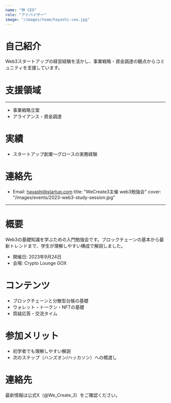 ```yaml
---
name: "林 CEO"
role: "アドバイザー"
image: "/images/team/hayashi-ceo.jpg"
---
```


# 自己紹介

Web3スタートアップの経営経験を活かし、事業戦略・資金調達の観点からコミュニティを支援しています。

# 支援領域
---
- 事業戦略立案
- アライアンス・資金調達

# 実績

- スタートアップ創業〜グロースの実務経験

# 連絡先

- Email: hayashi@startup.com
title: "WeCreate3主催 web3勉強会"
cover: "/images/events/2023-web3-study-session.jpg"
---

# 概要

Web3の基礎知識を学ぶための入門勉強会です。ブロックチェーンの基本から最新トレンドまで、学生が理解しやすい構成で解説しました。

- 開催日: 2023年9月24日
- 会場: Crypto Lounge GOX

# コンテンツ

- ブロックチェーンと分散型台帳の基礎
- ウォレット・トークン・NFTの基礎
- 質疑応答・交流タイム

# 参加メリット

- 初学者でも理解しやすい解説
- 次のステップ（ハンズオン/ハッカソン）への橋渡し

# 連絡先

最新情報は公式X（@We_Create_3）をご確認ください。
